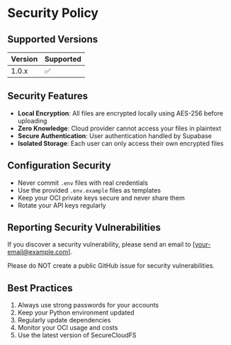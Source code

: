# Security Policy

## Supported Versions

| Version | Supported          |
| ------- | ------------------ |
| 1.0.x   | :white_check_mark: |

## Security Features

- **Local Encryption**: All files are encrypted locally using AES-256 before uploading
- **Zero Knowledge**: Cloud provider cannot access your files in plaintext
- **Secure Authentication**: User authentication handled by Supabase
- **Isolated Storage**: Each user can only access their own encrypted files

## Configuration Security

- Never commit `.env` files with real credentials
- Use the provided `.env.example` files as templates
- Keep your OCI private keys secure and never share them
- Rotate your API keys regularly

## Reporting Security Vulnerabilities

If you discover a security vulnerability, please send an email to [your-email@example.com].

Please do NOT create a public GitHub issue for security vulnerabilities.

## Best Practices

1. Always use strong passwords for your accounts
2. Keep your Python environment updated
3. Regularly update dependencies
4. Monitor your OCI usage and costs
5. Use the latest version of SecureCloudFS
